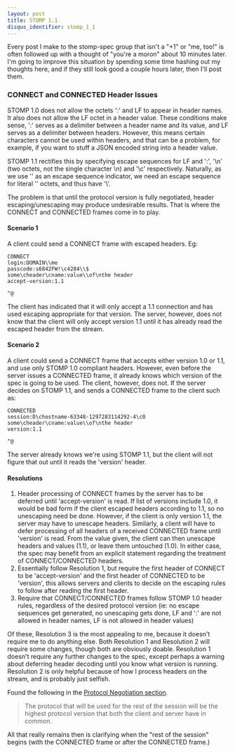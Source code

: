 ```yaml
---
layout: post
title: STOMP 1.1
disqus_identifier: stomp_1_1
---
```

Every post I make to the stomp-spec group that isn't a "+1" or "me, too!"
is often followed up with a thought of "you're a moron" about 10 minutes
later.  I'm going to improve this situation by spending some time hashing out
my thoughts here, and if they still look good a couple hours later, then I'll
post them.

### CONNECT and CONNECTED Header Issues

STOMP 1.0 does not allow the octets ':' and LF to appear in header names.
It also does not allow the LF octet in a header value.  These conditions make
sense, ':' serves as a delimiter between a header name and its value, and LF
serves as a delimiter between headers.  However, this means certain
characters cannot be used within headers, and that can be a problem, for
example, if you want to stuff a JSON encoded string into a header value.

STOMP 1.1 rectifies this by specifying escape sequences for LF and ':', '\n'
(two octets, not the single character \n) and '\c' respectively.
Naturally, as we use '\' as an escape sequence indicator, we need an escape
sequence for literal '\' octets, and thus have '\\'.

The problem is that until the protocol version is fully negotiated, header
escaping/unescaping may produce undesirable results.  That is where the
CONNECT and CONNECTED frames come in to play.

#### Scenario 1

A client could send a CONNECT frame with escaped headers.  Eg:

    CONNECT
    login:DOMAIN\\me
    passcode:s6842FW!\c4284\\$
    some\cheader\cname:value\\of\nthe header
    accept-version:1.1

    ^@

The client has indicated that it will only accept a 1.1 connection and has
used escaping appropriate for that version.  The server, however, does not
know that the client will only accept version 1.1 until it has already read
the escaped header from the stream.

#### Scenario 2

A client could send a CONNECT frame that accepts either version 1.0 or 1.1,
and use only STOMP 1.0 compliant headers.  However, even before the server
issues a CONNECTED frame, it already knows which version of the spec is going
to be used.  The client, however, does not.  If the server decides on STOMP
1.1, and sends a CONNECTED frame to the client such as:

    CONNECTED
    session:D\chostname-63348-1297283114292-4\c0
    some\cheader\cname:value\\of\nthe header
    version:1.1

    ^@

The server already knows we're using STOMP 1.1, but the client will not figure that out until it reads the 'version' header.

#### Resolutions

1. Header processing of CONNECT frames by the server has to be deferred until
   'accept-version' is read. If list of versions include 1.0, it would be bad
   form if the client escaped headers according to 1.1, so no unescaping need
   be done. However, if the client is only version 1.1, the server may have
   to unescape headers. Similarly, a client will have to defer processing of
   all headers of a received CONNECTED frame until 'version' is read. From
   the value given, the client can then unescape headers and values (1.1), or
   leave them untouched (1.0). In either case, the spec may benefit from an
   explicit statement regarding the treatment of CONNECT/CONNECTED headers.
1. Essentially follow Resolution 1, but require the first header of CONNECT
   to be 'accept-version' and the first header of CONNECTED to be 'version',
   this allows servers and clients to decide on the escaping rules to follow
   after reading the first header.
1. Require that CONNECT/CONNECTED frames follow STOMP 1.0 header rules,
   regardless of the desired protocol version (ie: no escape sequences get
   generated, no unescaping gets done, LF and ':' are not allowed in header
   names, LF is not allowed in header values)

Of these, Resolution 3 is the most appealing to me, because it doesn't
require me to do anything else.  Both Resolution 1 and Resolution 2 will
require some changes, though both are obviously doable.  Resolution 1 doesn't
require any further changes to the spec, except perhaps a warning about
deferring header decoding until you know what version is running.  Resolution
2 is only helpful because of how I process headers on the stream, and is
probably just selfish.

Found the following in the [Protocol Negotiation section](http://stomp.github.com/stomp-specification-1.1.html#Protocol_Negotiation).

> The protocol that will be used for the rest of the session will be the
> highest protocol version that both the client and server have in common.

All that really remains then is clarifying when the "rest of the session"
begins (with the CONNECTED frame or after the CONNECTED frame.)
